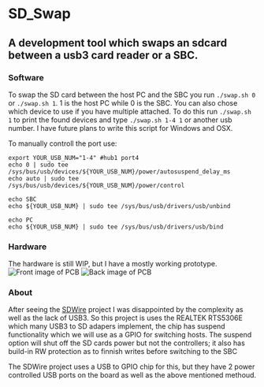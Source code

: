 # SD_Swap

## A development tool which swaps an sdcard between a usb3 card reader or a SBC.

### Software
To swap the SD card between the host PC and the SBC you run
`./swap.sh 0` or `./swap.sh 1`. 1 is the host PC while 0 is the SBC. You can also chose which device to use if you have multiple attached. To do this run `./swap.sh 1` to print the found devices and type `./swap.sh 1-4 1` or another usb number. I have future plans to write this script for Windows and OSX.

To manually controll the port use:

```
export YOUR_USB_NUM="1-4" #hub1 port4
echo 0 | sudo tee /sys/bus/usb/devices/${YOUR_USB_NUM}/power/autosuspend_delay_ms
echo auto | sudo tee /sys/bus/usb/devices/${YOUR_USB_NUM}/power/control

echo SBC
echo ${YOUR_USB_NUM} | sudo tee /sys/bus/usb/drivers/usb/unbind

echo PC
echo ${YOUR_USB_NUM} | sudo tee /sys/bus/usb/drivers/usb/bind
```
### Hardware
The hardware is still WIP, but I have a mostly working prototype.
![Front image of PCB](https://github.com/Mr-Bossman/SD_Swap/blob/master/images/Front.jpg?raw=true)
![Back image of PCB](https://github.com/Mr-Bossman/SD_Swap/blob/master/images/Back.jpg?raw=true)
<!--
![Front image of rendered PCB](https://github.com/Mr-Bossman/SD_Swap/blob/master/images/Rendered_Front.jpg?raw=true)
![Back image of rendered PCB](https://github.com/Mr-Bossman/SD_Swap/blob/master/images/Rendered_Back.jpg?raw=true)
-->

### About
After seeing the [SDWire](https://wiki.tizen.org/SDWire) project I was disappointed by the complexity as well as the lack of USB3. So this project is uses the REALTEK RTS5306E which many USB3 to SD adapers implement, the chip has suspend functionality which we will use as a GPIO for switching hosts. The suspend option will shut off the SD cards power but not the controllers; it also has build-in RW protection as to finnish writes before switching to the SBC

The SDWire project uses a USB to GPIO chip for this, but they have 2 power controlled USB ports on the board as well as the above mentioned methoud.

